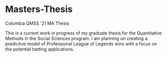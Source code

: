 # Masters-Thesis
Columbia QMSS '21 MA Thesis

This is a current work in progress of my graduate thesis for the Quantitative Methods in the Social Sciences program. I am planning on creating a predicitve model of Professional League of Legends wins with a focus on the potential betting applications. 
